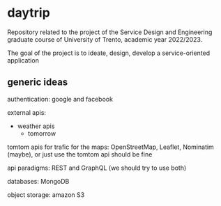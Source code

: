 # daytrip
Repository related to the project of the Service Design and Engineering graduate course of University of Trento, academic year 2022/2023.

The goal of the project is to ideate, design, develop a service-oriented application


## generic ideas

authentication: google and facebook

external apis: 
+ weather apis
  - tomorrow
  

tomtom apis for trafic
for the maps: OpenStreetMap, Leaflet, Nominatim (maybe), or just use the tomtom api should be fine


api paradigms: REST and GraphQL (we should try to use both)

databases: MongoDB

object storage: amazon S3




